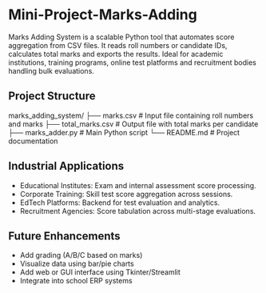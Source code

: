 # Mini-Project-Marks-Adding
Marks Adding System is a scalable Python tool that automates score aggregation from CSV files. It reads roll numbers or candidate IDs, calculates total marks and exports the results. Ideal for academic institutions, training programs, online test platforms and recruitment bodies handling bulk evaluations.

## Project Structure
marks_adding_system/
├── marks.csv # Input file containing roll numbers and marks
├── total_marks.csv # Output file with total marks per candidate
├── marks_adder.py # Main Python script
└── README.md # Project documentation

## Industrial Applications
- Educational Institutes: Exam and internal assessment score processing.
- Corporate Training: Skill test score aggregation across sessions.
- EdTech Platforms: Backend for test evaluation and analytics.
- Recruitment Agencies: Score tabulation across multi-stage evaluations.

## Future Enhancements
- Add grading (A/B/C based on marks)
- Visualize data using bar/pie charts
- Add web or GUI interface using Tkinter/Streamlit
- Integrate into school ERP systems










